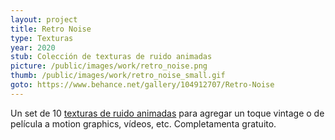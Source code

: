 ```yaml
---
layout: project
title: Retro Noise
type: Texturas
year: 2020
stub: Colección de texturas de ruido animadas
picture: /public/images/work/retro_noise.png
thumb: /public/images/work/retro_noise_small.gif
goto: https://www.behance.net/gallery/104912707/Retro-Noise
---
```

Un set de 10 [texturas de ruido animadas](https://www.behance.net/gallery/104912707/Retro-Noise) para agregar un toque vintage o de película a motion graphics, vídeos, etc. Completamenta gratuito.